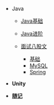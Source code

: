 - Java

  - [Java基础](/docs/java/javabase/content.md)
  - [Java进阶](/docs/java/hightlevel/content.md)

  - [面试八股文](/docs/java/mianshi/index.md)
    - [基础](/docs/java/mianshi/base/content.md)
    - [MySQL](/docs/java/mianshi/mysql/content.md)
    - [Spring](/docs/java/mianshi/spring/content.md)
- **Unity**
- [**随记**](/docs/nodes/content.md)

